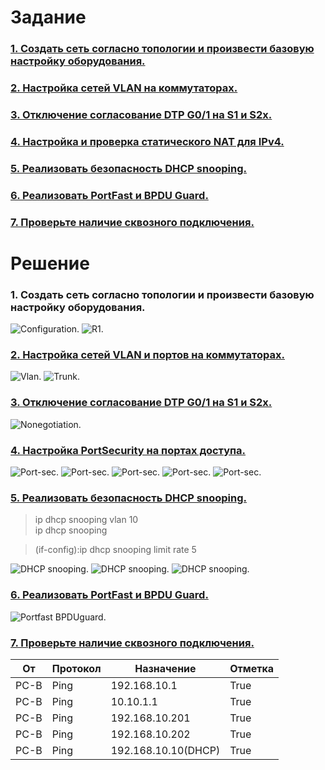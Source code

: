 # Задание
### [1. Создать сеть согласно топологии и произвести базовую настройку оборудования.](#1)
### [2. Настройка сетей VLAN на коммутаторах.](#2)
### [3. Отключение согласование DTP G0/1 на S1 и S2х.](#3)
### [4. Настройка и проверка статического NAT для IPv4.](#4)  
### [5. Реализовать безопасность DHCP snooping.](#5)  
### [6. Реализовать PortFast и BPDU Guard.](#6)  
### [7. Проверьте наличие сквозного ⁪подключения.](#7)  

# Решение   
### <a name="1"> 1. Создать сеть согласно топологии и произвести базовую настройку оборудования.</a>  

<image src="./scheme.PNG" alt="Configuration.">  
  
<image src="./R1-int.PNG" alt="R1.">  

### [2. Настройка сетей VLAN и портов на коммутаторах.](#2)  

<image src="./s1-status.PNG" alt="Vlan.">  

<image src="./s1-trunk1.PNG" alt="Trunk.">  

### [3. Отключение согласование DTP G0/1 на S1 и S2х.](#3)  

<image src="./s1-nego.PNG" alt="Nonegotiation.">  

### [4. Настройка PortSecurity на портах доступа.](#4)  

<image src="./s1-port-sec.PNG" alt="Port-sec.">  

<image src="./s1-show-portsec.PNG" alt="Port-sec.">  

<image src="./s2-portsec-conf.PNG" alt="Port-sec.">  

<image src="./s2-show-portsec.PNG" alt="Port-sec.">  

<image src="./s2-show-addr.PNG" alt="Port-sec.">  

### [5. Реализовать безопасность DHCP snooping.](#5)  

  > ip dhcp snooping vlan 10  
  > ip dhcp snooping  

  > (if-config):ip dhcp snooping limit rate 5  

<image src="./s2-dhcp-snooping.PNG" alt="DHCP snooping.">  

<image src="./pc-b-dhcp1.PNG" alt="DHCP snooping.">  

<image src="./pc-b-dhcp2.PNG" alt="DHCP snooping.">  

### [6. Реализовать PortFast и BPDU Guard.](#6)  

<image src="./s2-portfast.PNG" alt="Portfast BPDUguard.">  

### [7. Проверьте наличие сквозного ⁪подключения.](#7)  

| От | Протокол | Назначение | Отметка |
|----------|----------|----------|----------|
| PC-B | Ping | 192.168.10.1 | True |
| PC-B | Ping | 10.10.1.1 | True |
| PC-B | Ping | 192.168.10.201 | True |
| PC-B | Ping | 192.168.10.202 | True |
| PC-B | Ping | 192.168.10.10(DHCP) | True |

